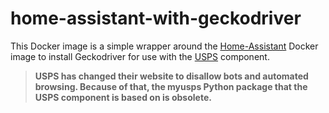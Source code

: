 # home-assistant-with-geckodriver

This Docker image is a simple wrapper around the [Home-Assistant](https://www.home-assistant.io/) Docker image to install Geckodriver for use with the [USPS](https://www.home-assistant.io/components/usps/) component.

> **USPS has changed their website to disallow bots and automated browsing. Because of that, the myusps Python package that the USPS component is based on is obsolete.**
